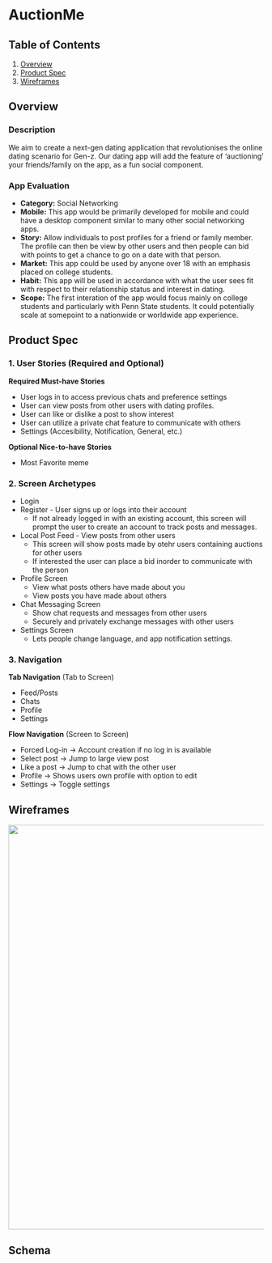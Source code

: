 # AuctionMe

## Table of Contents
1. [Overview](#Overview)
1. [Product Spec](#Product-Spec)
1. [Wireframes](#Wireframes)

## Overview
### Description
We aim to create a next-gen dating application that revolutionises the online dating scenario for Gen-z. Our dating app will add the feature of ‘auctioning’ your friends/family on the app, as a fun social component.

### App Evaluation
- **Category:** Social Networking 
- **Mobile:** This app would be primarily developed for mobile and could have a desktop component similar to many other social networking apps.
- **Story:** Allow individuals to post profiles for a friend or family member.  The profile can then be view by other users and then people can bid with points to get a chance to go on a date with that person.
- **Market:** This app could be used by anyone over 18 with an emphasis placed on college students.
- **Habit:** This app will be used in accordance with what the user sees fit with respect to their relationship status and interest in dating.
- **Scope:** The first interation of the app would focus mainly on college students and particularly with Penn State students.  It could potentially scale at somepoint to a nationwide or worldwide app experience.

## Product Spec
### 1. User Stories (Required and Optional)

**Required Must-have Stories**

* User logs in to access previous chats and preference settings
* User can view posts from other users with dating profiles.
* User can like or dislike a post to show interest
* User can utilize a private chat feature to communicate with others
* Settings (Accesibility, Notification, General, etc.)

**Optional Nice-to-have Stories**

* Most Favorite meme

### 2. Screen Archetypes

* Login 
* Register - User signs up or logs into their account
   * If not already logged in with an existing account, this screen will prompt the user to create an account to track posts and messages.
* Local Post Feed - View posts from other users
   * This screen will show posts made by otehr users containing auctions for other users
   * If interested the user can place a bid inorder to communicate with the person
* Profile Screen 
   * View what posts others have made about you
   * View posts you have made about others 
* Chat Messaging Screen
   * Show chat requests and messages from other users
   * Securely and privately exchange messages with other users
* Settings Screen
   * Lets people change language, and app notification settings.

### 3. Navigation

**Tab Navigation** (Tab to Screen)

* Feed/Posts
* Chats
* Profile
* Settings

**Flow Navigation** (Screen to Screen)
* Forced Log-in -> Account creation if no log in is available
* Select post -> Jump to large view post
* Like a post -> Jump to chat with the other user
* Profile -> Shows users own profile with option to edit
* Settings -> Toggle settings

## Wireframes
<img src="https://i.imgur.com/9CrjH1K.jpg" width=800><br>

## Schema

